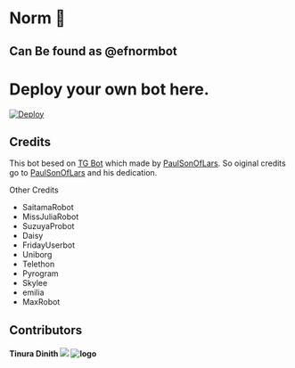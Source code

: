# Norm 🤖
## Can Be found as @efnormbot
# Deploy your own bot here.
[![Deploy](https://www.herokucdn.com/deploy/button.svg)](https://heroku.com/deploy?template=https://github.com/Efficent-Bots/Norm.git)


## Credits

This bot besed on [TG Bot](https://github.com/PaulSonOfLars/tgbot) which made by [PaulSonOfLars](https://github.com/PaulSonOfLars). So oiginal credits go to [PaulSonOfLars](https://github.com/PaulSonOfLars) and his dedication.

Other Credits
 - SaitamaRobot
 - MissJuliaRobot
 - SuzuyaProbot
 - Daisy
 - FridayUserbot
 - Uniborg
 - Telethon
 - Pyrogram
 - Skylee
 - emilia
 - MaxRobot

## Contributors

#### Tinura Dinith <a href="https://github.com/tinurad" alt="Tinura Dinith"> <img src="https://img.shields.io/badge/tinurad-90302f?logo=github" /></a> ![logo]("https://user-images.githubusercontent.com/87059430/129430005-56832b76-1900-47e4-ae5f-670e680b1bce.png" "width=200")


